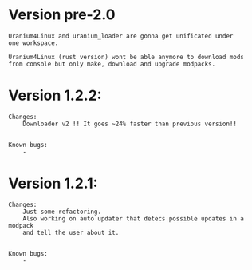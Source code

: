 # Version pre-2.0

    Uranium4Linux and uranium_loader are gonna get unificated under 
    one workspace.

    Uranium4Linux (rust version) wont be able anymore to download mods 
    from console but only make, download and upgrade modpacks.

# Version 1.2.2:
    
    Changes:
        Downloader v2 !! It goes ~24% faster than previous version!!
        

    Known bugs:
        -
# Version 1.2.1:
    
    Changes:
        Just some refactoring.
        Also working on auto updater that detecs possible updates in a modpack
        and tell the user about it.
        
    
    Known bugs:
        -
    
    

